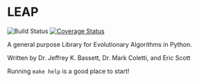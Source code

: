 # LEAP

![Build Status](https://travis-ci.org/AureumChaos/LEAP.svg?branch=master)
[![Coverage Status](https://coveralls.io/repos/github/AureumChaos/LEAP/badge.svg?branch=master)](https://coveralls.io/github/AureumChaos/LEAP?branch=master)

A general purpose Library for Evolutionary Algorithms in Python.

Written by Dr. Jeffrey K. Bassett, Dr. Mark Coletti, and Eric Scott

Running `make help` is a good place to start!